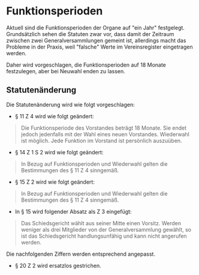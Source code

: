 # Funktionsperioden

Aktuell sind die Funktionsperioden der Organe auf "ein Jahr" festgelegt. Grundsätzlich sehen die Statuten zwar vor, dass damit der Zeitraum zwischen zwei Generalversammlungen gemeint ist, allerdings macht das Probleme in der Praxis, weil "falsche" Werte im Vereinsregister eingetragen werden.

Daher wird vorgeschlagen, die Funktionsperioden auf 18 Monate festzulegen, aber bei Neuwahl enden zu lassen.

## Statutenänderung

Die Statutenänderung wird wie folgt vorgeschlagen:

- § 11 Z 4 wird wie folgt geändert:

> Die Funktionsperiode des Vorstandes beträgt 18 Monate. Sie endet jedoch jedenfalls mit der Wahl eines neuen Vorstandes. Wiederwahl ist möglich. Jede Funktion im Vorstand ist persönlich auszuüben.

- § 14 Z 1 S 2 wird wie folgt geändert:

> In Bezug auf Funktionsperioden und Wiederwahl gelten die Bestimmungen des § 11 Z 4 sinngemäß.

- § 15 Z 2 wird wie folgt geändert:

> In Bezug auf Funktionsperioden und Wiederwahl gelten die Bestimmungen des § 11 Z 4 sinngemäß.

- In § 15 wird folgender Absatz als Z 3 eingefügt:

> Das Schiedsgericht wählt aus seiner Mitte einen Vorsitz. Werden weniger als drei Mitglieder von der Generalversammlung gewählt, so ist das Schiedsgericht handlungsunfähig und kann nicht angerufen werden.

Die nachfolgenden Ziffern werden entsprechend angepasst.

- § 20 Z 2 wird ersatzlos gestrichen.